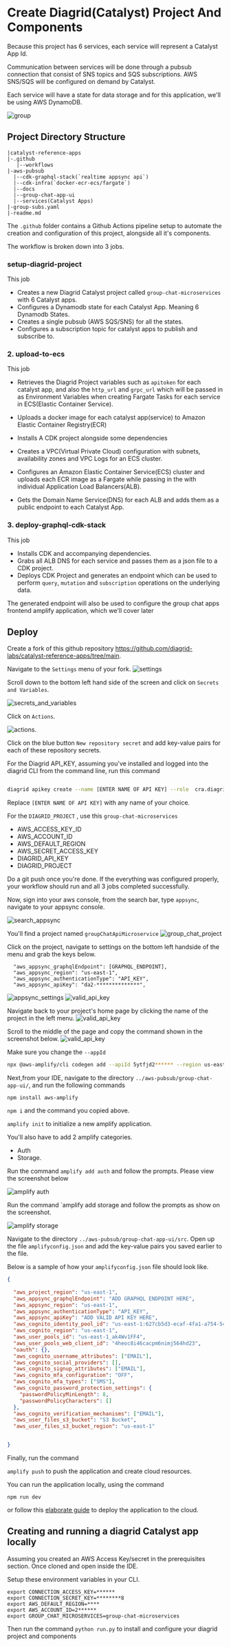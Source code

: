 # Create Diagrid(Catalyst) Project And Components

Because this project has 6 services, each service will represent a Catalyst App
Id.

Communication between services will be done through a pubsub connection that
consist of SNS topics and SQS subscriptions. AWS SNS/SQS will be configured on
demand by Catalyst.

Each service will have a state for data storage and for this application, we'll
be using AWS DynamoDB.

![group](./assets/group_dk.png)

## Project Directory Structure

```
|catalyst-reference-apps
|-.github
   |--workflows
|-aws-pubsub
  |--cdk-graphql-stack(`realtime appsync api`)
  |--cdk-infra(`docker-ecr-ecs/fargate`)
  |--docs
  |--group-chat-app-ui
  |--services(Catalyst Apps)
|-group-subs.yaml
|-readme.md
```

The `.github` folder contains a Github Actions pipeline setup to automate the
creation and configuration of this project, alongside all it's components.

The workflow is broken down into 3 jobs.

### setup-diagrid-project

This job

- Creates a new Diagrid Catalyst project called `group-chat-microservices` with
  6 Catalyst apps.
- Configures a Dynamodb state for each Catalyst App. Meaning 6 Dynamodb States.
- Creates a single pubsub (AWS SQS/SNS) for all the states.
- Configures a subscription topic for catalyst apps to publish and subscribe to.

### 2. upload-to-ecs

This job

- Retrieves the Diagrid Project variables such as `apitoken` for each catalyst
  app, and also the `http_url` and `grpc_url` which will be passed in as
  Environment Variables when creating Fargate Tasks for each service in
  ECS(Elastic Container Service).

- Uploads a docker image for each catalyst app(service) to Amazon Elastic
  Container Registry(ECR)
- Installs A CDK project alongside some dependencies

- Creates a VPC(Virtual Private Cloud) configuration with subnets, availability
  zones and VPC Logs for an ECS cluster.
- Configures an Amazon Elastic Container Service(ECS) cluster and uploads each
  ECR image as a Fargate while passing in the with individual Application Load
  Balancers(ALB).
- Gets the Domain Name Service(DNS) for each ALB and adds them as a public
  endpoint to each Catalyst App.

### 3. deploy-graphql-cdk-stack

This job

- Installs CDK and accompanying dependencies.
- Grabs all ALB DNS for each service and passes them as a json file to a CDK
  project.
- Deploys CDK Project and generates an endpoint which can be used to perform
  `query`, `mutation` and `subscription` operations on the underlying data.

The generated endpoint will also be used to configure the group chat apps
frontend amplify application, which we'll cover later

## Deploy

Create a fork of this github repository
https://github.com/diagrid-labs/catalyst-reference-apps/tree/main.

Navigate to the `Settings` menu of your fork. ![settings](./assets/settings.png)

Scroll down to the bottom left hand side of the screen and click on
`Secrets and Variables`.

![secrets_and_variables](./assets/secrets_variables.png)

Click on `Actions`.

![actions](./assets/actions.png).

Click on the blue button `New repository secret` and add key-value pairs for
each of these repository secrets.

For the Diagrid API_KEY, assuming you've installed and logged into the diagrid
CLI from the command line, run this command

```bash

diagrid apikey create --name [ENTER NAME OF API KEY] --role  cra.diagrid:admin

```

Replace `[ENTER NAME OF API KEY]` with any name of your choice.

For the `DIAGRID_PROJECT` , use this `group-chat-microservices`

- AWS_ACCESS_KEY_ID
- AWS_ACCOUNT_ID
- AWS_DEFAULT_REGION
- AWS_SECRET_ACCESS_KEY
- DIAGRID_API_KEY
- DIAGRID_PROJECT

Do a git push once you're done. If the everything was configured properly, your
workflow should run and all 3 jobs completed successfully.

Now, sign into your aws console, from the search bar, type `appsync`, navigate
to your appsync console.

![search_appsync](./assets/search_appsync.png)

You'll find a project named `groupChatApiMicroservice`
![group_chat_project](./assets/group_chat.png)

Click on the project, navigate to settings on the bottom left handside of the
menu and grab the keys below.

```
  "aws_appsync_graphqlEndpoint": [GRAPHQL_ENDPOINT],
  "aws_appsync_region": "us-east-1",
  "aws_appsync_authenticationType": "API_KEY",
  "aws_appsync_apiKey": "da2-**************",
```

![appsync_settings](./assets/appsync_settings.png)
![valid_api_key](./assets/valid_api_key.png)


Navigate back to your project's home page by clicking the name of the project in
the left menu. ![valid_api_key](./assets/project_name.png)

Scroll to the middle of the page and copy the command shown in the screenshot
below. ![valid_api_key](./assets/copy_command.png)

Make sure you change the `--appId`

```bash
npx @aws-amplify/cli codegen add --apiId 5ytfjd2****** --region us-east-1
```

Next,from your IDE, navigate to the directory
`../aws-pubsub/group-chat-app-ui/`, and run the following commands

`npm install aws-amplify`

`npm i` and the command you copied above.

`amplify init` to initialize a new amplify application.

You'll also have to add 2 amplify categories.

- Auth
- Storage.

Run the command `amplify add auth` and follow the prompts. Please view the
screenshot below

![amplify auth](../docs/assets/amplify_auth.png)

Run the command `amplify add storage and follow the prompts as show on the
screenshot.

![amplify storage](../docs/assets/amplify_storage.png)

Navigate to the directory
`../aws-pubsub/group-chat-app-ui/src`. Open up the file `amplifyconfig.json` and
add the key-value pairs you saved earlier to the file.

Below is a sample of how your `amplifyconfig.json` file should look like.

```json
{
 
  "aws_project_region": "us-east-1",
  "aws_appsync_graphqlEndpoint": "ADD GRAPHQL ENDPOINT HERE",
  "aws_appsync_region": "us-east-1",
  "aws_appsync_authenticationType": "API_KEY",
  "aws_appsync_apiKey": "ADD VALID API KEY HERE",
  "aws_cognito_identity_pool_id": "us-east-1:627cb5d3-ecaf-4fa1-a754-545144620488",
  "aws_cognito_region": "us-east-1",
  "aws_user_pools_id": "us-east-1_ak4Wv1FF4",
  "aws_user_pools_web_client_id": "4heoc8i46cacpm6nimj564hd23",
  "oauth": {},
  "aws_cognito_username_attributes": ["EMAIL"],
  "aws_cognito_social_providers": [],
  "aws_cognito_signup_attributes": ["EMAIL"],
  "aws_cognito_mfa_configuration": "OFF",
  "aws_cognito_mfa_types": ["SMS"],
  "aws_cognito_password_protection_settings": {
    "passwordPolicyMinLength": 8,
    "passwordPolicyCharacters": []
  },
  "aws_cognito_verification_mechanisms": ["EMAIL"],
  "aws_user_files_s3_bucket": "S3 Bucket",
  "aws_user_files_s3_bucket_region": "us-east-1"


}
```

Finally, run the command

`amplify push` to push the application and create cloud resources.

You can run the application locally, using the command

`npm run dev`

or follow this [elaborate guide](https://docs.amplify.aws/vue/start/quickstart/)
to deploy the application to the cloud.

## Creating and running a diagrid Catalyst app locally

Assuming you created an AWS Access Key/secret in the prerequisites section. Once
cloned and open inside the IDE.

Setup these environment variables in your CLI.

```
export CONNECTION_ACCESS_KEY=******
export CONNECTION_SECRET_KEY=********8
export AWS_DEFAULT_REGION=****
export AWS_ACCOUNT_ID=2******
export GROUP_CHAT_MICROSERVICES=group-chat-microservices

```

Then run the command `python run.py` to install and configure your diagrid
project and components
